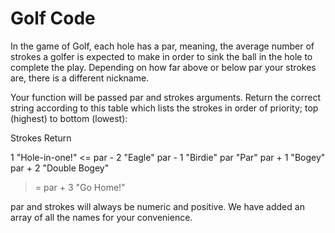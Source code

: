 # Golf Code
In the game of Golf, each hole has a par, meaning, the average number of strokes a golfer is expected to make in order to sink the ball in the hole to complete the play. Depending on how far above or below par your strokes are, there is a different nickname.

Your function will be passed par and strokes arguments. Return the correct string according to this table which lists the strokes in order of priority; top (highest) to bottom (lowest):

Strokes	      Return

1	           "Hole-in-one!"
<= par - 2	  "Eagle"
par - 1	      "Birdie"
par         	"Par"
par + 1	      "Bogey"
par + 2	       "Double Bogey"
>= par + 3	   "Go Home!"

par and strokes will always be numeric and positive. We have added an array of all the names for your convenience.
